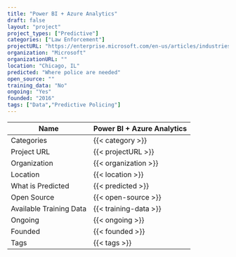 ```yaml
---
title: "Power BI + Azure Analytics"
draft: false
layout: "project"
project_types: ["Predictive"]
categories: ["Law Enforcement"]
projectURL: "https://enterprise.microsoft.com/en-us/articles/industries/government/predictive-policing-the-future-of-law-enforcement/"
organization: "Microsoft"
organizationURL: ""
location: "Chicago, IL"
predicted: "Where police are needed"
open_source: ""
training_data: "No"
ongoing: "Yes"
founded: "2016"
tags: ["Data","Predictive Policing"]
---
```



Name                    |  Power BI + Azure Analytics    
------------------------|----
Categories              | {{< category >}} 
Project URL             | {{< projectURL >}} 
Organization            | {{< organization >}} 
Location                | {{< location >}} 
What is Predicted       | {{< predicted >}} 
Open Source             | {{< open-source >}} 
Available Training Data | {{< training-data >}}
Ongoing                 | {{< ongoing >}} 
Founded                 | {{< founded >}} 
Tags                    | {{< tags >}} 
